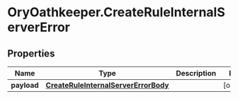 # OryOathkeeper.CreateRuleInternalServerError

## Properties
Name | Type | Description | Notes
------------ | ------------- | ------------- | -------------
**payload** | [**CreateRuleInternalServerErrorBody**](CreateRuleInternalServerErrorBody.md) |  | [optional] 


